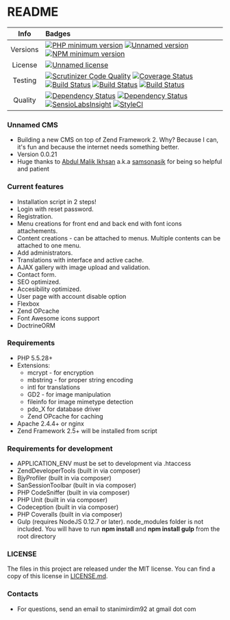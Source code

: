 # README #

|   Info  |                                                   Badges                                                                                                                                                                                                                                                                                                                      |
|:-------:|:------------------------------------------------------------------------------------------------------------------------------------------------------------------------------------------------------------------------------------------------------------------------------------------------------------------------------------------------------------------------------|
| Versions | [![PHP minimum version](https://img.shields.io/badge/php-%3E%3D5.5-8892BF.svg)](https://php.net/) [![Unnamed version](https://img.shields.io/badge/Unnamed-v0.0.21-brightgreen.svg)](https://bitbucket.org/StanimirDim92/unnamed/overview) [![NPM minimum version](https://img.shields.io/badge/npm-v2.14.3-brightgreen.svg)](https://www.npmjs.com/)                                                                                                                           |
| License | [![Unnamed license](https://img.shields.io/badge/license-MIT-blue.svg)](https://bitbucket.org/StanimirDim92/unnamed/raw/master/LICENSE)                                                                                                                                                                                                                                       |
| Testing | [![Scrutinizer Code Quality](https://scrutinizer-ci.com/g/Stanimirdim92/unnamed/badges/quality-score.png?b=master)](https://scrutinizer-ci.com/g/Stanimirdim92/unnamed/?branch=master) [![Coverage Status](https://coveralls.io/repos/Stanimirdim92/unnamed/badge.svg?branch=master&service=github)](https://coveralls.io/github/Stanimirdim92/unnamed?branch=master) [![Build Status](https://scrutinizer-ci.com/g/Stanimirdim92/unnamed/badges/build.png?b=master)](https://scrutinizer-ci.com/g/Stanimirdim92/unnamed/build-status/master) [![Build Status](https://travis-ci.org/Stanimirdim92/unnamed.svg)](https://travis-ci.org/Stanimirdim92/unnamed) [![Build Status](https://semaphoreci.com/api/v1/projects/0613b317-95c1-4af3-8b73-4e1c99d7c8db/552367/shields_badge.svg)](https://semaphoreci.com/stanimir/unnamed)                                                                                                                                                                                                            |
| Quality | [![Dependency Status](https://www.versioneye.com/user/projects/5638c2d2e935640017000385/badge.svg?style=flat)](https://www.versioneye.com/user/projects/5638c2d2e935640017000385) [![Dependency Status](https://www.versioneye.com/user/projects/5638c359e93564001a00036f/badge.svg?style=flat)](https://www.versioneye.com/user/projects/5638c359e93564001a00036f) [![SensioLabsInsight](https://insight.sensiolabs.com/projects/dbe0fb70-00d3-49ca-99b8-90dfcf688c2b/mini.png)](https://insight.sensiolabs.com/projects/dbe0fb70-00d3-49ca-99b8-90dfcf688c2b) [![StyleCI](https://styleci.io/repos/45452188/shield)](https://styleci.io/repos/45452188) |

### Unnamed CMS ###

* Building a new CMS on top of Zend Framework 2. Why? Because I can, it's fun and because the internet needs something better.
* Version 0.0.21
* Huge thanks to [Abdul Malik Ikhsan](https://samsonasik.wordpress.com/) a.k.a [samsonasik](https://twitter.com/samsonasik?lang=en) for being so helpful and patient

### Current features ###

* Installation script in 2 steps!
* Login with reset password.
* Registration.
* Menu creations for front end and back end with font icons attachements.
* Content creations - can be attached to menus. Multiple contents can be attached to one menu.
* Add administrators.
* Translations with interface and active cache.
* AJAX gallery with image upload and validation.
* Contact form.
* SEO optimized.
* Accesibility optimized.
* User page with account disable option
* Flexbox
* Zend OPcache
* Font Awesome icons support
* DoctrineORM

### Requirements ###

* PHP 5.5.28+
* Extensions:
    - mcrypt - for encryption
    - mbstring - for proper string encoding
    - intl for translations
    - GD2 - for image manipulation
    - fileinfo for image mimetype detection
    - pdo_X for database driver
    - Zend OPcache for caching
* Apache 2.4.4+ or nginx
* Zend Framework 2.5+ will be installed from script

### Requirements for development ###

* APPLICATION_ENV must be set to development via .htaccess
* ZendDeveloperTools (built in via composer)
* BjyProfiler (built in via composer)
* SanSessionToolbar (built in via composer)
* PHP CodeSniffer (built in via composer)
* PHP Unit (built in via composer)
* Codeception (built in via composer)
* PHP Coveralls (built in via composer)
* Gulp (requires NodeJS 0.12.7 or later). node_modules folder is not included. You will have to run **npm install** and **npm install gulp** from the root directory

### LICENSE ###

The files in this project are released under the MIT license. You can find a copy of this license in [LICENSE.md](https://bitbucket.org/StanimirDim92/unnamed/raw/master/LICENSE).

### Contacts ###

* For questions, send an email to stanimirdim92 at gmail dot com
